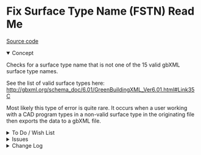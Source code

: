 # Fix Surface Type Name (FSTN) Read Me

[Source code]( https://github.com/ladybug-tools/spider-gbxml-tools/blob/master/spider-gbxml-viewer/v-0-17-01/js-fixer/fstn-fix-surface-type-name/fstn-fix-surface-type-name.js )


<details open>

<summary>Concept</summary>

Checks for a surface type name that is not one of the 15 valid gbXML surface type names.

See the list of valid surface types here: http://gbxml.org/schema_doc/6.01/GreenBuildingXML_Ver6.01.html#Link35C

Most likely this type of error is quite rare. It occurs when a user working with a CAD program types in a non-valid surface type in the originating file then exports the data to a gbXML file.

</details>

<details>

<summary>To Do / Wish List</summary>


</details>

<details>

<summary>Issues</summary>


</details>

<details>

<summary>Change Log</summary>

### 2019-07-23 ~ Theo

FSTN 0.17.00-0fstn

* R - FSTN.js: Move feedback to popup / cleanup

### 2019-05-22 ~ Theo

* C - FSTN: Update readme
* B - FSTN.js: Fix issues with not fixing
* B - FSTN.js: Pass through jsHint

Dealt with

* 2019-05-17 ~ Seems to be having issues with fixing errors

### 2019-05-21 ~ Theo

* F - FSTN.js: Add summary highlight
* C - FSTN: Update readme
* B - FSTN.js: Pass through jsHint
* C - FSTN.js: Update vars

### 2019-05-16 ~ Theo

* F - FSTN: update list of issues to select element


### 2019-05-14 ~ Theo

* F - First commit

</details>